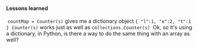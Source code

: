 #### Lessons learned
​
`countMap = Counter(s)` gives me  a dictionary object `{ "l":1, "e":2, "t":1 }`
​
`Counter(s)` works just as well as `collections.Counter(s)`
​
Ok, so it's using a dictionary, in Python, is there a way to do the same thing with an array as well?
​